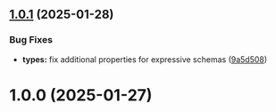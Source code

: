 ## [1.0.1](https://github.com/nfroidure/ya-json-schema-types/compare/v1.0.0...v1.0.1) (2025-01-28)


### Bug Fixes

* **types:** fix additional properties for expressive schemas ([9a5d508](https://github.com/nfroidure/ya-json-schema-types/commit/9a5d508fd571d2494d20d77dbfd9b111f3bf6cee))



# 1.0.0 (2025-01-27)



